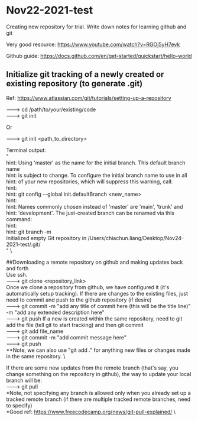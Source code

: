 # Nov22-2021-test
Creating new repository for trial. Write down notes for learning github and git

Very good resource: https://www.youtube.com/watch?v=RGOj5yH7evk

Github guide: https://docs.github.com/en/get-started/quickstart/hello-world


## Initialize git tracking of a newly created or existing repository (to generate .git)
Ref: https://www.atlassian.com/git/tutorials/setting-up-a-repository

---> cd /path/to/your/existing/code \
---> git init

Or  

---> git init <path_to_directory>  

Terminal output: \
" \
hint: Using 'master' as the name for the initial branch. This default branch name \
hint: is subject to change. To configure the initial branch name to use in all \
hint: of your new repositories, which will suppress this warning, call: <br />
hint: <br />
hint: 	git config --global init.defaultBranch <new_name> \
hint: <br />
hint: Names commonly chosen instead of 'master' are 'main', 'trunk' and  
hint: 'development'. The just-created branch can be renamed via this command:  
hint:  
hint: 	git branch -m <name>  
Initialized empty Git repository in /Users/chiachun.liang/Desktop/Nov24-2021-test/.git/  
" \

##Downloading a remote repository on github and making updates back and forth \
Use ssh. \
---> git clone <repository_link> \
Once we clone a repository from github, we have configured it (it's automatically setup tracking). If there are changes to the existing files, just need to commit and push to the github repository (if desire) \
---> git commit -m "add any title of commit here (this will be the title line)" -m "add any extended description here" \
---> git push 
If a new is created within the same repository, need to git add the file (tell git to start tracking) and then git commit \
---> git add file_name \
---> git commit -m "add commit message here" \
---> git push \
**Note, we can also use "git add ." for anything new files or changes made in the same repository. \


  If there are some new updates from the remote branch (that's say, you change something on the repository in github), the way to update your local branch will be: \
  ---> git pull \
  *Note, not specifying any branch is allowed only when you already set up a tracked remote branch (if there are multiple tracked remote branches, need to specify) \
  *Good ref: https://www.freecodecamp.org/news/git-pull-explained/ \

  

